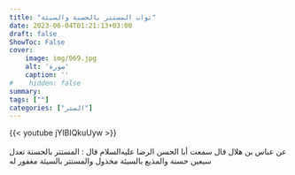 ```yaml
---
title: "ثواب المستتر بالحسنة والسيئة"
date: 2023-06-04T01:21:13+03:00
draft: false
ShowToc: False
cover:
    image: img/069.jpg
    alt: 'صورة'
    caption: ''
#    hidden: false
summary: 
tags: [""]
categories: ["الستر"]
---
```

{{< youtube jYlBIQkuUyw >}}  
 <br>
عن عباس بن هلال قال سمعت أبا الحسن الرضا عليه‌السلام قال : المستتر
بالحسنة تعدل سبعين حسنة والمذيع بالسيئة مخذول والمستتر بالسيئة مغفور له



